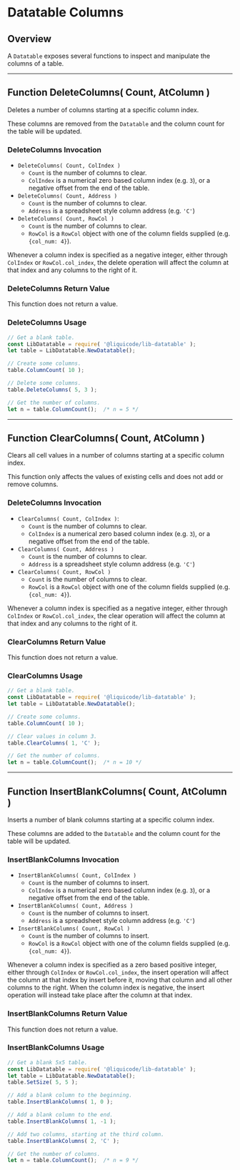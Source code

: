 
# Datatable Columns

## Overview

A `Datatable` exposes several functions to inspect and manipulate the columns of a table.


---------------------------------------------------------------------


## Function DeleteColumns( Count, AtColumn )

Deletes a number of columns starting at a specific column index.

These columns are removed from the `Datatable` and the column count for the table will be updated.


### DeleteColumns Invocation

- `DeleteColumns( Count, ColIndex )`
	- `Count` is the number of columns to clear.
	- `ColIndex` is a numerical zero based column index (e.g. `3`),
		or a negative offset from the end of the table.
- `DeleteColumns( Count, Address )`
	- `Count` is the number of columns to clear.
	- `Address` is a spreadsheet style column address (e.g. `'C'`)
- `DeleteColumns( Count, RowCol )`
	- `Count` is the number of columns to clear.
	- `RowCol` is a `RowCol` object with one of the column fields supplied
		(e.g. `{col_num: 4}`).

Whenever a column index is specified as a negative integer,
either through `ColIndex` or `RowCol.col_index`,
the delete operation will affect the column at that index and any columns to the right of it.


### DeleteColumns Return Value

This function does not return a value.


### DeleteColumns Usage

```javascript
// Get a blank table.
const LibDatatable = require( '@liquicode/lib-datatable' );
let table = LibDatatable.NewDatatable();

// Create some columns.
table.ColumnCount( 10 );

// Delete some columns.
table.DeleteColumns( 5, 3 );

// Get the number of columns.
let n = table.ColumnCount();  /* n = 5 */
```


---------------------------------------------------------------------


## Function ClearColumns( Count, AtColumn )

Clears all cell values in a number of columns starting at a specific column index.

This function only affects the values of existing cells and does not add or remove columns.


### DeleteColumns Invocation

- `ClearColumns( Count, ColIndex )`:
	- `Count` is the number of columns to clear.
	- `ColIndex` is a numerical zero based column index (e.g. `3`),
		or a negative offset from the end of the table.
- `ClearColumns( Count, Address )`
	- `Count` is the number of columns to clear.
	- `Address` is a spreadsheet style column address (e.g. `'C'`)
- `ClearColumns( Count, RowCol )`
	- `Count` is the number of columns to clear.
	- `RowCol` is a `RowCol` object with one of the column fields supplied
		(e.g. `{col_num: 4}`).

Whenever a column index is specified as a negative integer,
either through `ColIndex` or `RowCol.col_index`,
the clear operation will affect the column at that index and any columns to the right of it.


### ClearColumns Return Value

This function does not return a value.


### ClearColumns Usage

```javascript
// Get a blank table.
const LibDatatable = require( '@liquicode/lib-datatable' );
let table = LibDatatable.NewDatatable();

// Create some columns.
table.ColumnCount( 10 );

// Clear values in column 3.
table.ClearColumns( 1, 'C' );

// Get the number of columns.
let n = table.ColumnCount();  /* n = 10 */
```


---------------------------------------------------------------------


## Function InsertBlankColumns( Count, AtColumn )

Inserts a number of blank columns starting at a specific column index.

These columns are added to the `Datatable` and the column count for the table will be updated.


### InsertBlankColumns Invocation

- `InsertBlankColumns( Count, ColIndex )`
	- `Count` is the number of columns to insert.
	- `ColIndex` is a numerical zero based column index (e.g. `3`),
		or a negative offset from the end of the table.
- `InsertBlankColumns( Count, Address )`
	- `Count` is the number of columns to insert.
	- `Address` is a spreadsheet style column address (e.g. `'C'`)
- `InsertBlankColumns( Count, RowCol )`
	- `Count` is the number of columns to insert.
	- `RowCol` is a `RowCol` object with one of the column fields supplied
		(e.g. `{col_num: 4}`).

Whenever a column index is specified as a zero based positive integer,
either through `ColIndex` or `RowCol.col_index`,
the insert operation will affect the column at that index by insert before it,
moving that column and all other columns to the right.
When the column index is negative, the insert operation will instead take place after the column at that index.


### InsertBlankColumns Return Value

This function does not return a value.


### InsertBlankColumns Usage

```javascript
// Get a blank 5x5 table.
const LibDatatable = require( '@liquicode/lib-datatable' );
let table = LibDatatable.NewDatatable();
table.SetSize( 5, 5 );

// Add a blank column to the beginning.
table.InsertBlankColumns( 1, 0 );

// Add a blank column to the end.
table.InsertBlankColumns( 1, -1 );

// Add two columns, starting at the third column.
table.InsertBlankColumns( 2, 'C' );

// Get the number of columns.
let n = table.ColumnCount();  /* n = 9 */
```

